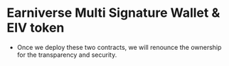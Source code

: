 # Earniverse Multi Signature Wallet & EIV token

- Once we deploy these two contracts, we will renounce the ownership for the transparency and security.
